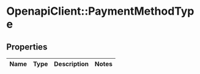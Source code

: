 # OpenapiClient::PaymentMethodType

## Properties
Name | Type | Description | Notes
------------ | ------------- | ------------- | -------------


